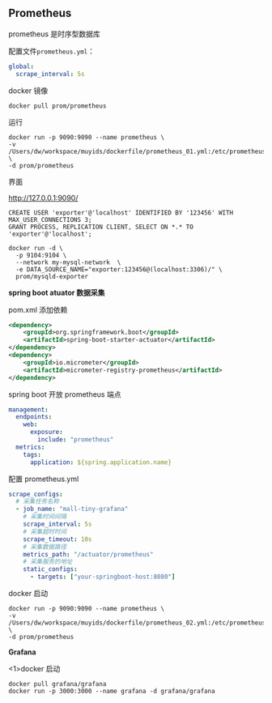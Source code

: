## Prometheus

prometheus 是时序型数据库

配置文件`prometheus.yml`：

```yaml
global:
  scrape_interval: 5s
```

docker 镜像

```
docker pull prom/prometheus
```

运行

```
docker run -p 9090:9090 --name prometheus \
-v /Users/dw/workspace/muyids/dockerfile/prometheus_01.yml:/etc/prometheus/prometheus.yml \
-d prom/prometheus
```

界面

http://127.0.0.1:9090/

```
CREATE USER 'exporter'@'localhost' IDENTIFIED BY '123456' WITH MAX_USER_CONNECTIONS 3;
GRANT PROCESS, REPLICATION CLIENT, SELECT ON *.* TO 'exporter'@'localhost';
```

```
docker run -d \
  -p 9104:9104 \
  --network my-mysql-network  \
  -e DATA_SOURCE_NAME="exporter:123456@(localhost:3306)/" \
  prom/mysqld-exporter
```

**spring boot atuator 数据采集**

pom.xml 添加依赖

```xml
<dependency>
    <groupId>org.springframework.boot</groupId>
    <artifactId>spring-boot-starter-actuator</artifactId>
</dependency>
<dependency>
    <groupId>io.micrometer</groupId>
    <artifactId>micrometer-registry-prometheus</artifactId>
</dependency>
```

spring boot 开放 prometheus 端点

```yaml
management:
  endpoints:
    web:
      exposure:
        include: "prometheus"
  metrics:
    tags:
      application: ${spring.application.name}
```

配置 prometheus.yml

```yaml
scrape_configs:
  # 采集任务名称
  - job_name: "mall-tiny-grafana"
    # 采集时间间隔
    scrape_interval: 5s
    # 采集超时时间
    scrape_timeout: 10s
    # 采集数据路径
    metrics_path: "/actuator/prometheus"
    # 采集服务的地址
    static_configs:
      - targets: ["your-springboot-host:8080"]
```

docker 启动

```shell
docker run -p 9090:9090 --name prometheus \
-v /Users/dw/workspace/muyids/dockerfile/prometheus_02.yml:/etc/prometheus/prometheus.yml \
-d prom/prometheus
```

**Grafana**

<1>docker 启动

```shell
docker pull grafana/grafana
docker run -p 3000:3000 --name grafana -d grafana/grafana
```
